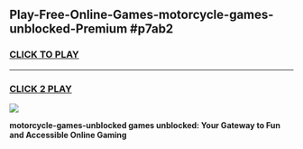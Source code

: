 
## Play-Free-Online-Games-motorcycle-games-unblocked-Premium #p7ab2
<h3>
<a href="https://premium.freeplayer.one?title=motorcycle-games-unblocked&ref=8M">CLICK TO PLAY</a></h3>
<hr>

<h3>
<a href="https://premium.freeplayer.one?title=motorcycle-games-unblocked&ref=8M">CLICK 2 PLAY</a>
  
</h3>

<a href="https://premium.freeplayer.one?title=motorcycle-games-unblocked&ref=8M"><img src="https://clearcache.store/games.png"></a>


**motorcycle-games-unblocked games unblocked: Your Gateway to Fun and Accessible Online Gaming**

